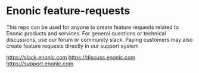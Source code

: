 # Enonic feature-requests

This repo can be used for anyone to create feature requests related to Enonic products and services.
For general questions or technical discussions, use our forum or community slack. Paying customers may also create feature requests directly in our support system

https://slack.enonic.com
https://discuss.enonic.com
https://support.enonic.com
